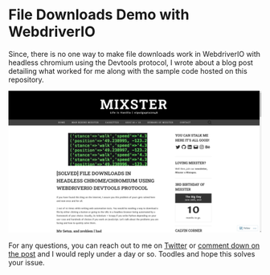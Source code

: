 # File Downloads Demo with WebdriverIO

Since, there is no one way to make file downloads work in WebdriverIO with headless chromium using the Devtools protocol, I wrote about a blog post detailing what worked for me along with the sample code hosted on this repository. 

![](a.png)

For any questions, you can reach out to me on [Twitter](https://twitter.com/vipulgupta2048) or [comment down on the post](https://mixstersite.wordpress.com/2020/08/13/file-download-headless-chrome-chromium-webdriverio-devtools-chromedriver/) and I would reply under a day or so. Toodles and hope this solves your issue.  
